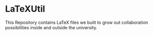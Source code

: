 LaTeXUtil
=========

This Repository contains LaTeX files we built to grow out collaboration possibilities inside and outside the university.